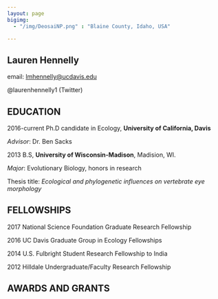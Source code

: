 ```yaml
---
layout: page
bigimg:
  - "/img/DeosaiNP.png" : "Blaine County, Idaho, USA"

---
```


## **Lauren Hennelly**

email: lmhennelly@ucdavis.edu

@laurenhennelly1 (Twitter)

## **EDUCATION**

2016-current   Ph.D candidate in Ecology, **University of California, Davis**

*Advisor*: Dr. Ben Sacks 

2013 B.S, **University of Wisconsin-Madison**, Madision, WI. 

*Major*: Evolutionary Biology, honors in research

Thesis title: *Ecological and phylogenetic influences on vertebrate eye morphology*

## **FELLOWSHIPS**

2017  National Science Foundation Graduate Research Fellowship

2016  UC Davis Graduate Group in Ecology Fellowships

2014  U.S. Fulbright Student Research Fellowship to India

2012  Hilldale Undergraduate/Faculty Research Fellowship

## **AWARDS AND GRANTS**

